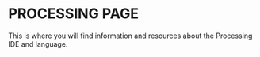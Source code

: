 # PROCESSING PAGE

This is where you will find information and resources about the Processing IDE and language.
